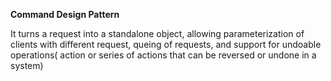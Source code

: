**Command Design Pattern**

It turns a request into a standalone object, allowing parameterization of clients with different request, queing of requests, and support for undoable operations( action or series of actions that can be reversed or undone in a system)
